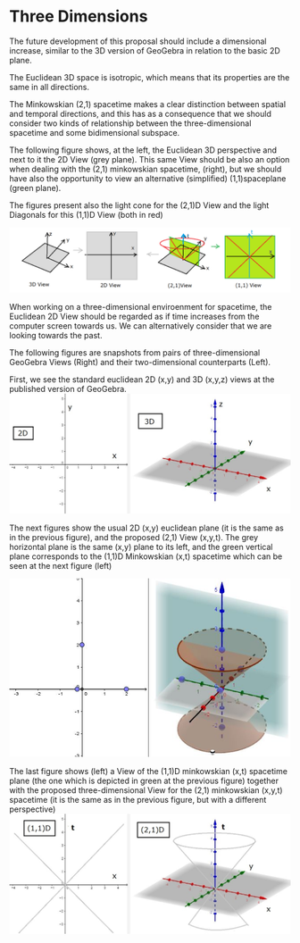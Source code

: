 # Three Dimensions

The future development of this proposal should include a dimensional increase, similar to the 3D version of GeoGebra in relation to the basic 2D plane.

The Euclidean 3D space is isotropic, which means that its properties are the same in all directions.

The Minkowskian (2,1) spacetime makes a clear distinction between spatial and temporal directions, and this has as a consequence that we should consider two kinds of relationship between the three-dimensional spacetime and some bidimensional subspace. 

The following figure shows, at the left, the Euclidean 3D perspective and next to it the 2D View (grey plane). This same View should be also an option when dealing with the (2,1) minkowskian spacetime, (right), but we should have also the opportunity to view an alternative (simplified) (1,1)spaceplane (green plane). 

The figures present also the light cone for the (2,1)D View and the light Diagonals for this (1,1)D View (both in red)

![GeoGebra Views](https://github.com/probaxeoxebra/probaMinkoski/blob/master/Interese/Images/GeoGebraViews/GeoGebra%20Views.png "Comparing 2D and 3D Views for Euclid and Minkowski")

When working on a three-dimensional enviroenment for spacetime, the Euclidean 2D View should be regarded as if time increases from the computer screen towards us. We can alternatively consider that we are looking towards the past. 

The following figures are snapshots from pairs of three-dimensional GeoGebra Views (Right) and their two-dimensional counterparts (Left).

First, we see the standard euclidean 2D (x,y) and 3D (x,y,z) views at the published version of GeoGebra.
![Euclidean Standard 2D and 3D Views](https://github.com/probaxeoxebra/probaMinkoski/blob/master/Interese/Images/GeoGebraViews/2D-3D%20views.JPG "Lefy: 2D View, Right: 3D View")

The next figures show the usual 2D (x,y) euclidean plane (it is the same as in the previous figure), and the proposed (2,1) View (x,y,t). The grey horizontal plane is the same (x,y) plane to its left, and the green vertical plane corresponds to the (1,1)D  Minkowskian (x,t) spacetime which can be seen at the next figure (left)

![Minkowskian  2D and (2,1)D Views](https://github.com/probaxeoxebra/probaMinkoski/blob/master/Interese/Images/GeoGebraViews/11D-21D%20view4.JPG "Left: 2D (x,y) space,  Right: (2,1)D View")

The last figure shows (left) a View of the (1,1)D minkowskian (x,t) spacetime plane (the one which is depicted in green at the previous figure) together with the proposed three-dimensional View for the (2,1) minkowskian (x,y,t) spacetime (it is the same as in the previous figure, but with a different perspective)
![Minkowskian  (1,1)D and (2,1)D Views](https://github.com/probaxeoxebra/probaMinkoski/blob/master/Interese/Images/GeoGebraViews/11D-21D%20views.jpg "Left: (1,1)D (x,t) spacetime,  Right: (2,1)D View")
